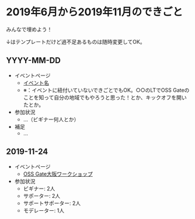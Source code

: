 # 2019年6月から2019年11月のできごと

みんなで埋めよう！

↓はテンプレートだけど過不足あるものは随時変更してOK。

## YYYY-MM-DD

* イベントページ
  * [イベント名](https://oss-gate.doorkeeper.jp/events/EVENT_ID)
  * ※：イベントに紐付いていないできごとでもOK。○○のLTでOSS Gateのことを知って自分の地域でもやろうと思った！とか、キックオフを開いたとか。
* 参加状況
  * ...（ビギナー何人とか）
* 補足
  * ...
  
## 2019-11-24

* イベントページ
  * [OSS Gate大阪ワークショップ](https://oss-gate.doorkeeper.jp/events/100178)
* 参加状況
  * ビギナー: 2人
  * サポーター: 2人
  * サポートサポーター: 2人
  * モデレーター: 1人
  
